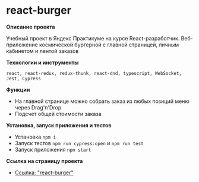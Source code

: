 # react-burger

**Описание проекта**

Учебный проект в Яндекс Практикуме на курсе React-разработчик. 
Веб-приложение космической бургерной с главной страницей, личным кабинетом и лентой заказов

**Технологии и инструменты**

`react, react-redux, redux-thunk, react-dnd, typescript, WebSocket, Jest, Cypress`

**Функции**

* На главной странице можно собрать заказ из любых позиций меню через Drag'n'Drop
* Подсчет общей стоимости заказа

**Установка, запуск приложения и тестов**

- Установка `npm i`
- Запуск тестов `npm run cypress:open` и `npm run test`
- Запуск приложения `npm start`

**Cсылка на страницу проекта**

* [Ссылка: "react-burger"](https://mariyazakharova73.github.io/react-burger)
